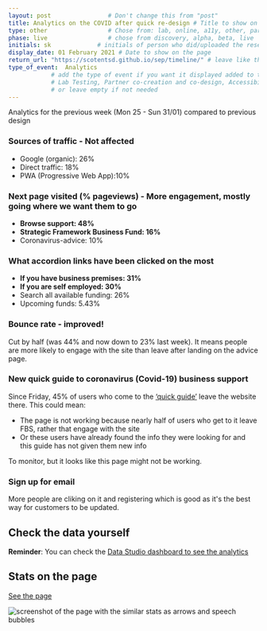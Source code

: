 ```yaml
---
layout: post                # Don't change this from "post"
title: Analytics on the COVID after quick re-design # Title to show on the page
type: other                 # Chose from: lab, online, a11y, other, partner
phase: live                 # chose from discovery, alpha, beta, live
initials: sk             # initials of person who did/uploaded the research
display_date: 01 February 2021 # Date to show on the page
return_url: "https://scotentsd.github.io/sep/timeline/" # leave like this         
type_of_event:  Analytics          
            # add the type of event if you want it displayed added to the heading when the post if clicked on
            # Lab Testing, Partner co-creation and co-design, Accessibility, Online research and testing, Events, F2F and testing
            # or leave empty if not needed
---
```



Analytics for the previous week (Mon 25 - Sun 31/01) compared to previous design

### Sources of traffic - Not affected
-	Google (organic): 26% 
-	Direct traffic: 18%
-	PWA (Progressive Web App):10%

### Next page visited (% pageviews) - More engagement, mostly going where we want them to go
-	**Browse support: 48%** 
- **Strategic Framework Business Fund: 16%**
-	Coronavirus-advice: 10%


### What accordion links have been clicked on the most
-	**If you have business premises: 31%** 
- **If you are self employed: 30%**
-	Search all available funding: 26%
- Upcoming funds: 5.43%

### Bounce rate - improved!
Cut by half (was 44% and now down to 23% last week).
It means people are more likely to engage with the site than leave after landing on the advice page.

### New quick guide to coronavirus (Covid-19) business support
Since Friday, 45% of users who come to the [‘quick guide’](https://findbusinesssupport.gov.scot/coronavirus-advice/quick-guide-to-business-support) leave the website there. This could mean:
- The page is not working because nearly half of users who get to it leave FBS, rather that engage with the site
- Or these users have already found the info they were looking for and this guide has not given them new info

To monitor, but it looks like this page might not be working.

### Sign up for email
More people are cliking on it and registering which is good as it's the best way for customers to be updated.


## Check the data yourself
**Reminder**: You can check the [Data Studio dashboard to see the analytics](https://datastudio.google.com/reporting/a3482dc0-d465-4696-98ac-62616cf8316b)

## Stats on the page
[See the page](https://findbusinesssupport.gov.scot/coronavirus-advice)

![screenshot of the page with the similar stats as arrows and speech bubbles](/sep/files/FBS-Beta-re-design-stats-end-of-Jan21.jpg)


